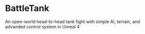 # BattleTank
An open-world head-to-head tank fight with simple AI, terrain, and advanded control system in Unreal 4
